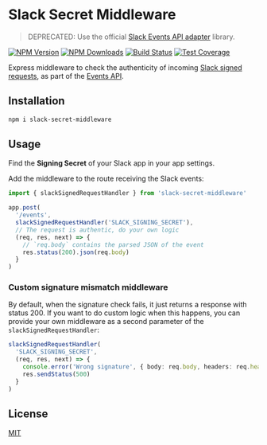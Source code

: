 # Slack Secret Middleware

> DEPRECATED: Use the official [Slack Events API adapter](https://github.com/slackapi/node-slack-events-api) library.

[![NPM Version][npm-image]][npm-url]
[![NPM Downloads][downloads-image]][downloads-url]
[![Build Status][travis-image]][travis-url]
[![Test Coverage][coveralls-image]][coveralls-url]

Express middleware to check the authenticity of incoming [Slack signed requests](https://api.slack.com/docs/verifying-requests-from-slack), as part of the [Events API](https://api.slack.com/events-api).

## Installation

```bash
npm i slack-secret-middleware
```

## Usage

Find the **Signing Secret** of your Slack app in your app settings.

Add the middleware to the route receiving the Slack events:

```ts
import { slackSignedRequestHandler } from 'slack-secret-middleware'

app.post(
  '/events',
  slackSignedRequestHandler('SLACK_SIGNING_SECRET'),
  // The request is authentic, do your own logic
  (req, res, next) => {
    // `req.body` contains the parsed JSON of the event
    res.status(200).json(req.body)
  }
)
```

### Custom signature mismatch middleware

By default, when the signature check fails, it just returns a response with status 200. If you want to do custom logic when this happens, you can provide your own middleware as a second parameter of the `slackSignedRequestHandler`:

```ts
slackSignedRequestHandler(
  'SLACK_SIGNING_SECRET',
  (req, res, next) => {
    console.error('Wrong signature', { body: req.body, headers: req.headers })
    res.sendStatus(500)
  }
)
```

## License

[MIT](LICENSE)

[npm-image]: https://img.shields.io/npm/v/slack-secret-middleware.svg
[npm-url]: https://npmjs.org/package/slack-secret-middleware
[travis-image]: https://travis-ci.org/wuha-team/slack-secret-middleware.svg?branch=master
[travis-url]: https://travis-ci.org/wuha-team/slack-secret-middleware
[coveralls-image]: https://coveralls.io/repos/github/wuha-team/slack-secret-middleware/badge.svg?branch=master
[coveralls-url]: https://coveralls.io/github/wuha-team/slack-secret-middleware?branch=master
[downloads-image]: https://img.shields.io/npm/dm/slack-secret-middleware.svg
[downloads-url]: https://npmjs.org/packageslack-secret-middleware
